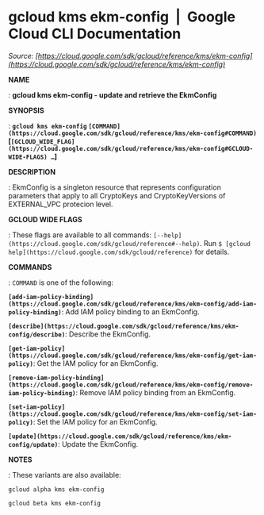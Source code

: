 # gcloud kms ekm-config  |  Google Cloud CLI Documentation

*Source: [https://cloud.google.com/sdk/gcloud/reference/kms/ekm-config](https://cloud.google.com/sdk/gcloud/reference/kms/ekm-config)*

**NAME**

: **gcloud kms ekm-config - update and retrieve the EkmConfig**

**SYNOPSIS**

: **`gcloud kms ekm-config` `[COMMAND](https://cloud.google.com/sdk/gcloud/reference/kms/ekm-config#COMMAND)` [`[GCLOUD_WIDE_FLAG](https://cloud.google.com/sdk/gcloud/reference/kms/ekm-config#GCLOUD-WIDE-FLAGS) …`]**

**DESCRIPTION**

: EkmConfig is a singleton resource that represents configuration parameters that
apply to all CryptoKeys and CryptoKeyVersions of EXTERNAL_VPC protecion level.

**GCLOUD WIDE FLAGS**

: These flags are available to all commands: `[--help](https://cloud.google.com/sdk/gcloud/reference#--help)`.
Run `$ [gcloud help](https://cloud.google.com/sdk/gcloud/reference)` for details.

**COMMANDS**

: ``COMMAND`` is one of the following:

**`[add-iam-policy-binding](https://cloud.google.com/sdk/gcloud/reference/kms/ekm-config/add-iam-policy-binding)`**:
Add IAM policy binding to an EkmConfig.

**`[describe](https://cloud.google.com/sdk/gcloud/reference/kms/ekm-config/describe)`**:
Describe the EkmConfig.

**`[get-iam-policy](https://cloud.google.com/sdk/gcloud/reference/kms/ekm-config/get-iam-policy)`**:
Get the IAM policy for an EkmConfig.

**`[remove-iam-policy-binding](https://cloud.google.com/sdk/gcloud/reference/kms/ekm-config/remove-iam-policy-binding)`**:
Remove IAM policy binding from an EkmConfig.

**`[set-iam-policy](https://cloud.google.com/sdk/gcloud/reference/kms/ekm-config/set-iam-policy)`**:
Set the IAM policy for an EkmConfig.

**`[update](https://cloud.google.com/sdk/gcloud/reference/kms/ekm-config/update)`**:
Update the EkmConfig.

**NOTES**

: These variants are also available:

```
gcloud alpha kms ekm-config
```

```
gcloud beta kms ekm-config
```